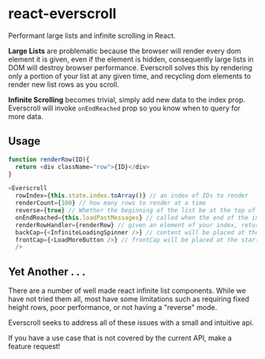 # react-everscroll
Performant large lists and infinite scrolling in React.

**Large Lists** are problematic because the browser will render every dom element it is given, even if the element is hidden, consequently large lists in DOM will destroy browser performance. Everscroll solves this by rendering only a portion of your list at any given time, and recycling dom elements to render new list rows as you scroll.

**Infinite Scrolling** becomes trivial, simply add new data to the index prop. Everscroll will invoke `onEndReached` prop so you know when to query for more data.

## Usage
```js
function renderRow(ID){
  return <div className="row">{ID}</div>
}

<Everscroll
  rowIndex={this.state.index.toArray()} // an index of IDs to render
  renderCount={100} // how many rows to render at a time
  reverse={true} // Whether the beginning of the list be at the top of the container (false) or the bottom (true)
  onEndReached={this.loadPastMessages} // called when the end of the index is reached. Useful for infinite loading
  renderRowHandler={renderRow} // given an element of your index, return your rendered row
  backCap={<InfiniteLoadingSpinner />} // content will be placed at the end of your list
  frontCap={<LoadMoreButton />} // frontCap will be placed at the start of your list
  />
```

## Yet Another . . .
There are a number of well made react infinite list components. While we have not tried them all, most have some limitations such as requiring fixed height rows, poor performance, or not having a "reverse" mode.

Everscroll seeks to address all of these issues with a small and intuitive api.

If you have a use case that is not covered by the current API, make a feature request!
